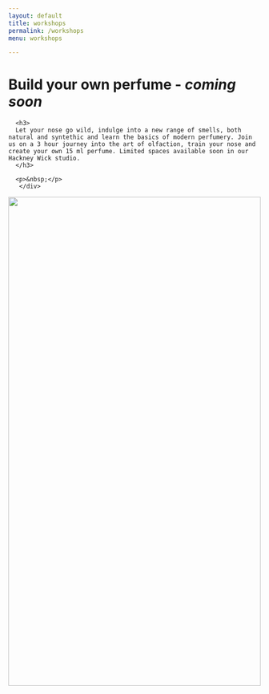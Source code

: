 ```yaml
---
layout: default
title: workshops
permalink: /workshops
menu: workshops

---
```


<div class="container">

  <div class="row">
      <h1>Build your own perfume - <em>coming soon</em></h1>

      <h3>
      Let your nose go wild, indulge into a new range of smells, both natural and syntethic and learn the basics of modern perfumery. Join us on a 3 hour journey into the art of olfaction, train your nose and create your own 15 ml perfume. Limited spaces available soon in our Hackney Wick studio. 
      </h3>

      <p>&nbsp;</p>
       </div>

</div>

<div class="container">
<img src="/assets/img/bottlerose.png" width="100%" height="50%">
</div>

<!-- <div>
   <div class="row text-center">
      <p>&nbsp;</p>

      <h4>MISSION</h4>
      <h3>
      To open up a whole new range of
      </h3>
      <h2>experiences</h2>
      <h3>
      in everyday life through the
      </h3>
      <h2>power of olfaction.</h2>

      <p>&nbsp;</p>

      <h4>VISION</h4>
      <h3>An universe where our</h3>
      <h2>noses</h2>
      <h3>become a human</h3>
      <h2>superpower</h2>
      <h3>for intensifying life's</h3>
      <h2>greatest moments.</h2>

      <p>&nbsp;</p>

      <h4>VALUES</h4>
    </div>

    <div class="row text-center">
      <div class="col-1-of-3">
      <i class="las la-atom"></i>
      <h2>molecular</h2>
      </div>

      <div class="col-1-of-3">
      <i class="las la-brain"></i>
      <h2>conceptual</h2>
      </div>

      <div class="col-1-of-3">
      <i class="las la-palette"></i>
      <h2>artistic</h2>
      </div>

    </div>


    <p>&nbsp;</p>
    <p>&nbsp;</p>

</div>

<div class="container center text-center">
<img src="/assets/img/molecules2.jpg" width="100%">

      <h3>Not just a</h3>
      <h2>perfumery</h2>
      <h3>but an</h3>
      <h2>olfactory.</h2>

      <p>&nbsp;</p>
      <p>&nbsp;</p>

<img src="/assets/img/bubble-gold.JPG" width="100%">

      <p>&nbsp;</p>
</div> -->


